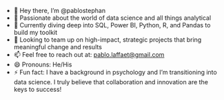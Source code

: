 - 👋 Hey there, I’m @pablostephan  
- 👀 Passionate about the world of data science and all things analytical  
- 🌱 Currently diving deep into SQL, Power BI, Python, R, and Pandas to build my toolkit  
- 💞️ Looking to team up on high-impact, strategic projects that bring meaningful change and results  
- 📫 Feel free to reach out at: pablo.laffaet@gmail.com  
- 😄 Pronouns: He/His  
- ⚡ Fun fact: I have a background in psychology and I’m transitioning into data science. I truly believe that collaboration and innovation are the keys to success!


<!---
pablostephan/pablostephan is a ✨ special ✨ repository because its `README.md` (this file) appears on your GitHub profile.
You can click the Preview link to take a look at your changes.
--->

